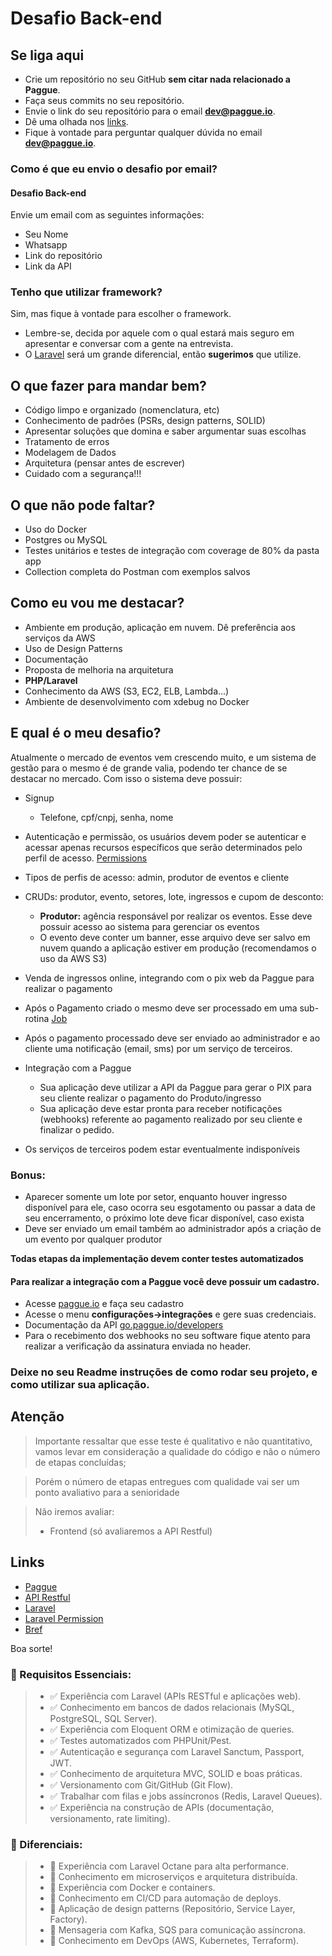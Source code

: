 # Desafio Back-end

## Se liga aqui

- Crie um repositório no seu GitHub **sem citar nada relacionado a Paggue**.
- Faça seus commits no seu repositório.
- Envie o link do seu repositório para o email **dev@paggue.io**.
- Dê uma olhada nos [links](#links).
- Fique à vontade para perguntar qualquer dúvida no email **dev@paggue.io**.

### Como é que eu envio o desafio por email?

#### **Desafio Back-end**

Envie um email com as seguintes informações:

- Seu Nome
- Whatsapp
- Link do repositório
- Link da API

### Tenho que utilizar framework?

Sim, mas fique à vontade para escolher o framework.

- Lembre-se, decida por aquele com o qual estará mais seguro em apresentar e conversar com a gente na entrevista.
- O [Laravel](https://laravel.com/) será um grande diferencial, então **sugerimos** que utilize.

## O que fazer para mandar bem?

- Código limpo e organizado (nomenclatura, etc)
- Conhecimento de padrões (PSRs, design patterns, SOLID)
- Apresentar soluções que domina e saber argumentar suas escolhas
- Tratamento de erros
- Modelagem de Dados
- Arquitetura (pensar antes de escrever)
- Cuidado com a segurança!!!

## O que não pode faltar?

- Uso do Docker
- Postgres ou MySQL
- Testes unitários e testes de integração com coverage de 80% da pasta app
- Collection completa do Postman com exemplos salvos

## Como eu vou me destacar?

- Ambiente em produção, aplicação em nuvem. Dê preferência aos serviços da AWS
- Uso de Design Patterns
- Documentação
- Proposta de melhoria na arquitetura
- **PHP/Laravel**
- Conhecimento da AWS (S3, EC2, ELB, Lambda...)
- Ambiente de desenvolvimento com xdebug no Docker

## E qual é o meu desafio?

Atualmente o mercado de eventos vem crescendo muito, e um sistema de gestão para o mesmo é de grande valia, podendo ter chance de se destacar no mercado.
Com isso o sistema deve possuir:

- Signup
  - Telefone, cpf/cnpj, senha, nome
- Autenticação e permissão, os usuários devem poder se autenticar e acessar apenas recursos específicos
  que serão determinados pelo perfil de acesso. [Permissions](#links)

- Tipos de perfis de acesso: admin, produtor de eventos e cliente

- CRUDs: produtor, evento, setores, lote, ingressos e cupom de desconto:
  - **Produtor:** agência responsável por realizar os eventos. Esse deve possuir acesso ao sistema para gerenciar os eventos
  - O evento deve conter um banner, esse arquivo deve ser salvo em nuvem quando a aplicação estiver em produção (recomendamos o uso da AWS S3) 

- Venda de ingressos online, integrando com o pix web da Paggue para realizar o pagamento

- Após o Pagamento criado o mesmo deve ser processado em uma sub-rotina [Job](https://laravel.com/docs/12.x/queues)

- Após o pagamento processado deve ser enviado ao administrador e ao cliente uma notificação (email, sms) por um serviço
  de terceiros.

- Integração com a Paggue
    - Sua aplicação deve utilizar a API da Paggue para gerar o PIX para seu cliente realizar o pagamento do
      Produto/ingresso
    - Sua aplicação deve estar pronta para receber notificações (webhooks) referente ao pagamento realizado por seu
      cliente e finalizar o pedido.

- Os serviços de terceiros podem estar eventualmente indisponíveis

### Bonus:

- Aparecer somente um lote por setor, enquanto houver ingresso disponível para ele, caso ocorra seu esgotamento ou passar
  a data de seu encerramento,
  o próximo lote deve ficar disponível, caso exista
- Deve ser enviado um email também ao administrador após a criação de um evento por qualquer produtor

**Todas etapas da implementação devem conter testes automatizados**

#### Para realizar a integração com a Paggue você deve possuir um cadastro.

- Acesse [paggue.io](https://register.paggue.io) e faça seu cadastro
- Acesse o menu **configurações->integrações** e gere suas credenciais.
- Documentação da API [go.paggue.io/developers](https://go.paggue.io/developers)
- Para o recebimento dos webhooks no seu software fique atento para realizar a verificação da assinatura enviada no
  header.

### Deixe no seu Readme instruções de como rodar seu projeto, e como utilizar sua aplicação.

## Atenção

> Importante ressaltar que esse teste é qualitativo e não quantitativo, vamos levar em consideração a qualidade do
> código e não o número de etapas concluídas;

> Porém o número de etapas entregues com qualidade vai ser um ponto avaliativo para a senioridade

> Não iremos avaliar:
> - Frontend (só avaliaremos a API Restful)

## Links

- [Paggue](https://paggue.io/)
- [API Restful](https://www.devmedia.com.br/rest-tutorial/28912)
- [Laravel](https://laravel.com/)
- [Laravel Permission](https://spatie.be/docs/laravel-permission/v5/introduction)
- [Bref](https://bref.sh/)

Boa sorte!

### 🔹 Requisitos Essenciais:
> - ✅ Experiência com Laravel (APIs RESTful e aplicações web).
> - ✅ Conhecimento em bancos de dados relacionais (MySQL, PostgreSQL, SQL Server).
> - ✅ Experiência com Eloquent ORM e otimização de queries.
> - ✅ Testes automatizados com PHPUnit/Pest.
> - ✅ Autenticação e segurança com Laravel Sanctum, Passport, JWT.
> - ✅ Conhecimento de arquitetura MVC, SOLID e boas práticas.
> - ✅ Versionamento com Git/GitHub (Git Flow).
> - ✅ Trabalhar com filas e jobs assíncronos (Redis, Laravel Queues).
> - ✅ Experiência na construção de APIs (documentação, versionamento, rate limiting).

### 🚀 Diferenciais:
> - 🔹 Experiência com Laravel Octane para alta performance.
> - 🔹 Conhecimento em microserviços e arquitetura distribuída.
> - 🔹 Experiência com Docker e containers.
> - 🔹 Conhecimento em CI/CD para automação de deploys.
> - 🔹 Aplicação de design patterns (Repositório, Service Layer, Factory).
> - 🔹 Mensageria com Kafka, SQS para comunicação assíncrona.
> - 🔹 Conhecimento em DevOps (AWS, Kubernetes, Terraform).

